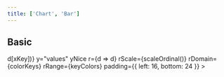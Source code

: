 ```yaml
---
title: ['Chart', 'Bar']
---
```


<script lang="ts">
	import { flatGroup, sum, extent } from 'd3-array';
	import { scaleBand, scaleOrdinal } from 'd3-scale';
	import { stack } from 'd3-shape';
	import { format } from 'date-fns';
	import { formatDate, PeriodType } from 'svelte-ux/utils/date';
	import { formatNumberAsStyle } from 'svelte-ux/utils/number';

	import Chart, { Svg } from '$lib/components/Chart.svelte';
	import AxisX from '$lib/components/AxisX.svelte';
	import AxisY from '$lib/components/AxisY.svelte';
	import Baseline from '$lib/components/Baseline.svelte';
	import Bar from '$lib/components/Bar.svelte';
	import HighlightBar from '$lib/components/HighlightBar.svelte';
	import Label from '$lib/components/Label.svelte';
	import Tooltip from '$lib/components/Tooltip.svelte';

	import Preview from '$lib/docs/Preview.svelte';

	import { longData as data } from '$lib/utils/genData';
	import { pivotWider } from '$lib/utils/pivot';

	const xKey = "year";
	const groupBy = 'basket';
	const stackBy = 'fruit';
	const offset = null;

	const colorBy = 'fruit'
	$: colorKeys = [...new Set(data.map(x => x[colorBy]))]
	const keyColors = ['var(--color-blue-500)', 'var(--color-green-500)', 'var(--color-purple-500)', 'var(--color-orange-500)'];

	$: groupedData = flatGroup(data, d => d[xKey], d => d[groupBy])
		
	$: chartData = groupedData.flatMap((d, i) => {
		const keys = d.slice(0, -1); 			// all but last item
		const itemData = d.slice(-1)[0];  // last item
		
		const pivotData = pivotWider(itemData, xKey, stackBy, 'value');
		
		const stackKeys = [...new Set(itemData.map(x => x[stackBy]))]
		const stackData = stack()
			.keys(stackKeys)
			.offset(offset)
			(pivotData);
		
		//console.log({ pivotData, stackData })
		
		return stackData.flatMap(series => {
			//console.log({ series })
			return series.flatMap(s => {
				return {
					...itemData[0], // TODO: More than one should use stacks or aggregate values?
					keys: stackBy ? [...keys, series.key] : keys,
					values: stackBy ? [s[0], s[1]] : [0, sum(itemData, d => d.value)],
				}
			})
		})
	})

	$: extents = {
		y: extent(chartData.flatMap(d => d.values))
	}
</script>

## Basic

<Preview>
	<div class="h-[300px] p-4 border rounded">
		<Chart
			data={chartData}
			flatData={data}
			{extents}
			x={xKey}
			xScale={scaleBand().paddingInner(0.4).paddingOuter(0.1)}
			xDomain={data.map(d => d[xKey])}
			y="values"
			yNice
			r={d => d}
			rScale={scaleOrdinal()}
			rDomain={colorKeys}
			rRange={keyColors}
			padding={{ left: 16, bottom: 24 }}
		>
			<Svg>
				<AxisY gridlines />
				<AxisX />
				<Baseline x y />
				<Bar {groupBy} getKey={item => item.keys.join('-')} radius={4} strokeWidth={1} />
			</Svg>
		</Chart>
	</div>
</Preview>
